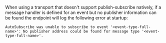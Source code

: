 When using a transport that doesn't support publish-subscribe natively, if a message handler is defined for an event but no publisher information can be found the endpoint will log the following error at startup:

```
AutoSubscribe was unable to subscribe to event '<event-type-full-name>': No publisher address could be found for message type '<event-type-full-name>'.
```